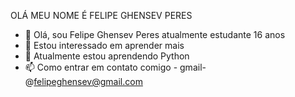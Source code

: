OLÁ MEU NOME É FELIPE GHENSEV PERES
- 👋 Olá, sou Felipe Ghensev Peres atualmente estudante 16 anos
- 👀 Estou interessado em aprender mais
- 🌱 Atualmente estou aprendendo Python
- 📫 Como entrar em contato comigo - gmail- @felipeghensev@gmail.com

<!---
Felipemasteer/Felipemasteer is a ✨ special ✨ repository because its `README.md` (this file) appears on your GitHub profile.
You can click the Preview link to take a look at your changes.
--->
